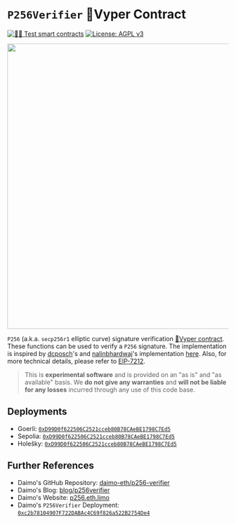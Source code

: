 # `P256Verifier` 🐍Vyper Contract

[![🕵️‍♂️ Test smart contracts](https://github.com/pcaversaccio/p256-verifier-vyper/actions/workflows/test.yml/badge.svg)](https://github.com/pcaversaccio/p256-verifier-vyper/actions/workflows/test.yml)
[![License: AGPL v3](https://img.shields.io/badge/License-AGPL_v3-blue.svg)](https://www.gnu.org/licenses/agpl-3.0)

<img src=https://github-production-user-asset-6210df.s3.amazonaws.com/25297591/275336509-62178250-58e7-4c27-9c1e-1f92f401dbc0.png width="650"/>

`P256` (a.k.a. `secp256r1` elliptic curve) signature verification [🐍Vyper contract](./src/P256Verifier.vy). These functions can be used to verify a `P256` signature. The implementation is inspired by [dcposch](https://github.com/dcposch)'s and [nalinbhardwaj](https://github.com/nalinbhardwaj)'s implementation [here](https://github.com/daimo-eth/p256-verifier/blob/master/src/P256Verifier.sol). Also, for more technical details, please refer to [EIP-7212](https://eips.ethereum.org/EIPS/eip-7212).

> This is **experimental software** and is provided on an "as is" and "as available" basis. We **do not give any warranties** and **will not be liable for any losses** incurred through any use of this code base.

## Deployments

- Goerli: [`0xD99D0f622506C2521cceb80B78CAeBE1798C7Ed5`](https://goerli.etherscan.io/address/0xD99D0f622506C2521cceb80B78CAeBE1798C7Ed5)
- Sepolia: [`0xD99D0f622506C2521cceb80B78CAeBE1798C7Ed5`](https://sepolia.etherscan.io/address/0xD99D0f622506C2521cceb80B78CAeBE1798C7Ed5)
- Holešky: [`0xD99D0f622506C2521cceb80B78CAeBE1798C7Ed5`](https://holesky.etherscan.io/address/0xD99D0f622506C2521cceb80B78CAeBE1798C7Ed5)

## Further References

- Daimo's GitHub Repository: [daimo-eth/p256-verifier](https://github.com/daimo-eth/p256-verifier)
- Daimo's Blog: [blog/p256verifier](https://daimo.xyz/blog/p256verifier)
- Daimo's Website: [p256.eth.limo](https://p256.eth.limo)
- Daimo's `P256Verifier` Deployment: [`0xc2b78104907F722DABAc4C69f826a522B2754De4`](https://etherscan.io/address/0xc2b78104907F722DABAc4C69f826a522B2754De4)
